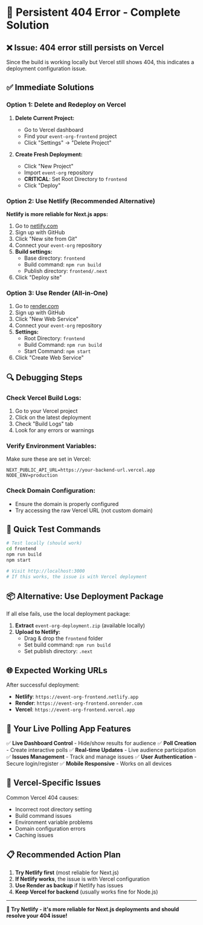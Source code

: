# 🔧 Persistent 404 Error - Complete Solution

## ❌ Issue: 404 error still persists on Vercel

Since the build is working locally but Vercel still shows 404, this indicates a deployment configuration issue.

## ✅ Immediate Solutions

### Option 1: Delete and Redeploy on Vercel

1. **Delete Current Project:**
   - Go to Vercel dashboard
   - Find your `event-org-frontend` project
   - Click "Settings" → "Delete Project"

2. **Create Fresh Deployment:**
   - Click "New Project"
   - Import `event-org` repository
   - **CRITICAL**: Set Root Directory to `frontend`
   - Click "Deploy"

### Option 2: Use Netlify (Recommended Alternative)

**Netlify is more reliable for Next.js apps:**

1. Go to [netlify.com](https://netlify.com)
2. Sign up with GitHub
3. Click "New site from Git"
4. Connect your `event-org` repository
5. **Build settings:**
   - Base directory: `frontend`
   - Build command: `npm run build`
   - Publish directory: `frontend/.next`
6. Click "Deploy site"

### Option 3: Use Render (All-in-One)

1. Go to [render.com](https://render.com)
2. Sign up with GitHub
3. Click "New Web Service"
4. Connect your `event-org` repository
5. **Settings:**
   - Root Directory: `frontend`
   - Build Command: `npm run build`
   - Start Command: `npm start`
6. Click "Create Web Service"

## 🔍 Debugging Steps

### Check Vercel Build Logs:
1. Go to your Vercel project
2. Click on the latest deployment
3. Check "Build Logs" tab
4. Look for any errors or warnings

### Verify Environment Variables:
Make sure these are set in Vercel:
```
NEXT_PUBLIC_API_URL=https://your-backend-url.vercel.app
NODE_ENV=production
```

### Check Domain Configuration:
- Ensure the domain is properly configured
- Try accessing the raw Vercel URL (not custom domain)

## 🚀 Quick Test Commands

```bash
# Test locally (should work)
cd frontend
npm run build
npm start

# Visit http://localhost:3000
# If this works, the issue is with Vercel deployment
```

## 📦 Alternative: Use Deployment Package

If all else fails, use the local deployment package:

1. **Extract** `event-org-deployment.zip` (available locally)
2. **Upload to Netlify:**
   - Drag & drop the `frontend` folder
   - Set build command: `npm run build`
   - Set publish directory: `.next`

## 🌐 Expected Working URLs

After successful deployment:
- **Netlify**: `https://event-org-frontend.netlify.app`
- **Render**: `https://event-org-frontend.onrender.com`
- **Vercel**: `https://event-org-frontend.vercel.app`

## 🎯 Your Live Polling App Features

✅ **Live Dashboard Control** - Hide/show results for audience
✅ **Poll Creation** - Create interactive polls
✅ **Real-time Updates** - Live audience participation
✅ **Issues Management** - Track and manage issues
✅ **User Authentication** - Secure login/register
✅ **Mobile Responsive** - Works on all devices

## 🔧 Vercel-Specific Issues

Common Vercel 404 causes:
- Incorrect root directory setting
- Build command issues
- Environment variable problems
- Domain configuration errors
- Caching issues

## 📋 Recommended Action Plan

1. **Try Netlify first** (most reliable for Next.js)
2. **If Netlify works**, the issue is with Vercel configuration
3. **Use Render as backup** if Netlify has issues
4. **Keep Vercel for backend** (usually works fine for Node.js)

---

**🚀 Try Netlify - it's more reliable for Next.js deployments and should resolve your 404 issue!**
